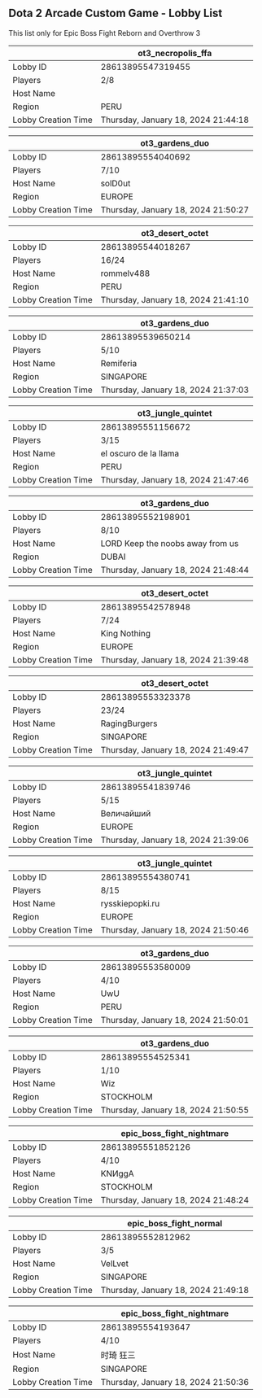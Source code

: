## Dota 2 Arcade Custom Game - Lobby List

This list only for Epic Boss Fight Reborn and Overthrow 3

|  | ot3_necropolis_ffa |
| ------ | ------ |
| Lobby ID | 28613895547319455 |
| Players | 2/8 |
| Host Name | <Raffagga> |
| Region | PERU |
| Lobby Creation Time | Thursday, January 18, 2024 21:44:18 |


|  | ot3_gardens_duo |
| ------ | ------ |
| Lobby ID | 28613895554040692 |
| Players | 7/10 |
| Host Name | solD0ut |
| Region | EUROPE |
| Lobby Creation Time | Thursday, January 18, 2024 21:50:27 |


|  | ot3_desert_octet |
| ------ | ------ |
| Lobby ID | 28613895544018267 |
| Players | 16/24 |
| Host Name | rommelv488 |
| Region | PERU |
| Lobby Creation Time | Thursday, January 18, 2024 21:41:10 |


|  | ot3_gardens_duo |
| ------ | ------ |
| Lobby ID | 28613895539650214 |
| Players | 5/10 |
| Host Name | Remiferia |
| Region | SINGAPORE |
| Lobby Creation Time | Thursday, January 18, 2024 21:37:03 |


|  | ot3_jungle_quintet |
| ------ | ------ |
| Lobby ID | 28613895551156672 |
| Players | 3/15 |
| Host Name | el oscuro de la llama |
| Region | PERU |
| Lobby Creation Time | Thursday, January 18, 2024 21:47:46 |


|  | ot3_gardens_duo |
| ------ | ------ |
| Lobby ID | 28613895552198901 |
| Players | 8/10 |
| Host Name | LORD Keep the noobs away from us |
| Region | DUBAI |
| Lobby Creation Time | Thursday, January 18, 2024 21:48:44 |


|  | ot3_desert_octet |
| ------ | ------ |
| Lobby ID | 28613895542578948 |
| Players | 7/24 |
| Host Name | King Nothing |
| Region | EUROPE |
| Lobby Creation Time | Thursday, January 18, 2024 21:39:48 |


|  | ot3_desert_octet |
| ------ | ------ |
| Lobby ID | 28613895553323378 |
| Players | 23/24 |
| Host Name | RagingBurgers |
| Region | SINGAPORE |
| Lobby Creation Time | Thursday, January 18, 2024 21:49:47 |


|  | ot3_jungle_quintet |
| ------ | ------ |
| Lobby ID | 28613895541839746 |
| Players | 5/15 |
| Host Name | Величайший |
| Region | EUROPE |
| Lobby Creation Time | Thursday, January 18, 2024 21:39:06 |


|  | ot3_jungle_quintet |
| ------ | ------ |
| Lobby ID | 28613895554380741 |
| Players | 8/15 |
| Host Name | rysskiepopki.ru |
| Region | EUROPE |
| Lobby Creation Time | Thursday, January 18, 2024 21:50:46 |


|  | ot3_gardens_duo |
| ------ | ------ |
| Lobby ID | 28613895553580009 |
| Players | 4/10 |
| Host Name | UwU |
| Region | PERU |
| Lobby Creation Time | Thursday, January 18, 2024 21:50:01 |


|  | ot3_gardens_duo |
| ------ | ------ |
| Lobby ID | 28613895554525341 |
| Players | 1/10 |
| Host Name | Wiz |
| Region | STOCKHOLM |
| Lobby Creation Time | Thursday, January 18, 2024 21:50:55 |


|  | epic_boss_fight_nightmare |
| ------ | ------ |
| Lobby ID | 28613895551852126 |
| Players | 4/10 |
| Host Name | KNИggA |
| Region | STOCKHOLM |
| Lobby Creation Time | Thursday, January 18, 2024 21:48:24 |


|  | epic_boss_fight_normal |
| ------ | ------ |
| Lobby ID | 28613895552812962 |
| Players | 3/5 |
| Host Name | VelLvet |
| Region | SINGAPORE |
| Lobby Creation Time | Thursday, January 18, 2024 21:49:18 |


|  | epic_boss_fight_nightmare |
| ------ | ------ |
| Lobby ID | 28613895554193647 |
| Players | 4/10 |
| Host Name | 时琦 狂三 |
| Region | SINGAPORE |
| Lobby Creation Time | Thursday, January 18, 2024 21:50:36 |


